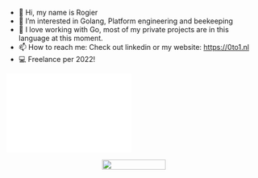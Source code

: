 
- 👋 Hi, my name is Rogier
- 👀 I’m interested in Golang, Platform engineering and beekeeping
- 🌱 I love working with Go, most of my private projects are in this language at this moment.
- 📫 How to reach me: Check out linkedin or my website: https://0to1.nl
- 💻 Freelance per 2022!

<a href="https://github.com/a-nldisr">
  <img align="center" width="49%" src="./terminal.svg" />
</a>




<p align="center"><img align="center" width="50%" height="50%" src="https://profile-counter.glitch.me/a-nldisr/count.svg" /></p> 

